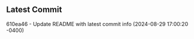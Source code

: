 
## Latest Commit
610ea46 - Update README with latest commit info (2024-08-29 17:00:20 -0400) <Yunxi-Zhou>
